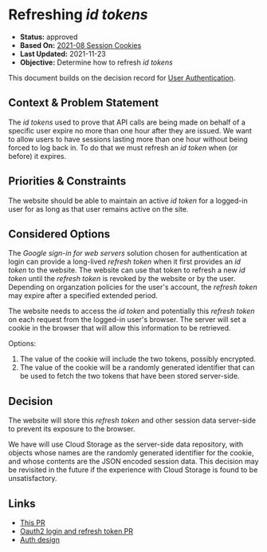 # Refreshing *id tokens*

* **Status:** approved
* **Based On:** [2021-08 Session Cookies](2021-08-13-session-cookies.md)
* **Last Updated:** 2021-11-23
* **Objective:** Determine how to refresh *id tokens*

This document builds on the decision record for [User
Authentication](./2021-11-user-authentication.md).

## Context & Problem Statement

The *id tokens* used to prove that API calls are being made on behalf of a
specific user expire no more than one hour after they are issued. We want to
allow users to have sessions lasting more than one hour without being forced
to log back in. To do that we must refresh an *id token* when (or before) it
expires.

## Priorities & Constraints

The website should be able to maintain an active *id token* for a logged-in
user for as long as that user remains active on the site.

## Considered Options

The *Google sign-in for web servers* solution chosen for authentication at
login can provide a long-lived *refresh token* when it first provides an
*id token* to the website. The website can use that token to refresh a new
*id token* until the *refresh token* is revoked by the website or by the user.
Depending on organzation policies for the user's account, the *refresh token*
may expire after a specified extended period.

The website needs to access the *id token* and potentially this *refresh token*
on each request from the logged-in user's browser. The server will set a cookie
in the browser that will allow this information to be retrieved.

Options:

1. The value of the cookie will include the two tokens, possibly encrypted.
2. The value of the cookie will be a randomly generated identifier that can
   be used to fetch the two tokens that have been stored server-side.

## Decision

The website will store this *refresh token* and other session data server-side
to prevent its exposure to the browser.

We have will use Cloud Storage as the server-side data
repository, with objects whose names are the randomly generated identifier for
the cookie, and whose contents are the JSON encoded session data. This decision
may be revisited in the future if the experience with Cloud Storage is found
to be unsatisfactory.

## Links

* [This PR](https://github.com/GoogleCloudPlatform/emblem/pull/210)
* [Oauth2 login and refresh token PR](https://github.com/GoogleCloudPlatform/emblem/pull/212)
* [Auth design](../auth-design.md)
